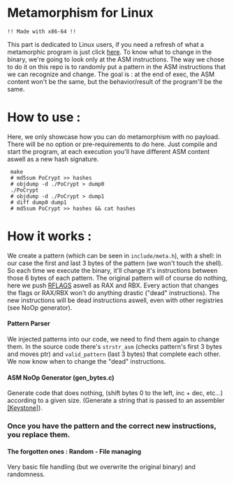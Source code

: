 # Metamorphism for Linux

`!! Made with x86-64 !!`

This part is dedicated to Linux users, if you need a refresh of what a metamorphic program is just click [here](https://github.com/PoCFrance/Whitecomet-Research/tree/master).
To know what to change in the binary, we're going to look only at the ASM instructions.
The way we chose to do it on this repo is to randomly put a pattern in the ASM instructions that we can recognize and change.
The goal is : at the end of exec, the ASM content won't be the same, but the behavior/result of the program'll be the same.

# How to use :

Here, we only showcase how you can do metamorphism with no payload. There will be no option or pre-requirements to do here.
Just compile and start the program, at each execution you'll have different ASM content aswell as a new hash signature.

     make
     # md5sum PoCrypt >> hashes
     # objdump -d ./PoCrypt > dump0
     ./PoCrypt
     # objdump -d ./PoCrypt > dump1
     # diff dump0 dump1
     # md5sum PoCrypt >> hashes && cat hashes

# How it works :

We create a pattern (which can be seen in `include/meta.h`), with a shell: in our case the first and last 3 bytes of the pattern (we won't touch the shell).
So each time we execute the binary, it'll change it's instructions between those 6 bytes of each pattern.
The original pattern will of course do nothing, here we push [RFLAGS](https://en.wikipedia.org/wiki/FLAGS_register) aswell as RAX and RBX. Every action that changes the flags or RAX/RBX won't do anything drastic ("dead" instructions).
The new instructions will be dead instructions aswell, even with other registries (see NoOp generator).

#### Pattern Parser
We injected patterns into our code, we need to find them again to change them.
In the source code there's `strstr_asm` (checks pattern's first 3 bytes and moves ptr) and `valid_pattern` (last 3 bytes) that complete each other.
We now know when to change the "dead" instructions.

#### ASM NoOp Generator (gen_bytes.c)
Generate code that does nothing, (shift bytes 0 to the left, inc + dec, etc...) according to a given size.
(Generate a string that is passed to an assembler [[Keystone]](https://www.keystone-engine.org)).

### Once you have the pattern and the correct new instructions, you replace them.

#### The forgotten ones : Random - File managing
Very basic file handling (but we overwrite the original binary) and randomness.
